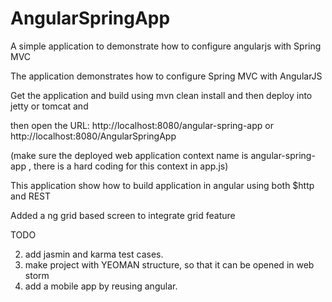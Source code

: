 AngularSpringApp
================

A simple application to demonstrate how to configure angularjs with Spring MVC

The application demonstrates how to configure Spring MVC with AngularJS

Get the application and build using mvn clean install and then deploy into jetty or tomcat and

then open the URL: http://localhost:8080/angular-spring-app  or http://localhost:8080/AngularSpringApp

(make sure the deployed web application context name is angular-spring-app , there is a hard coding for this context in app.js)

This application show how to build application in angular using both $http and REST

Added a ng grid based screen to integrate grid feature

TODO

2. add jasmin and karma test cases. 
3. make project with YEOMAN structure, so that it can be opened in web storm
4. add a mobile app by reusing angular. 
